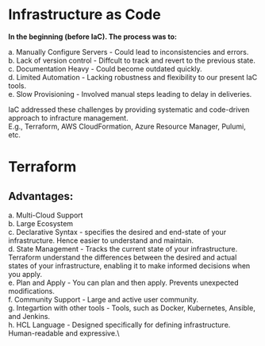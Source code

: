 # Infrastructure as Code

**In the beginning (before IaC). The process was to:**

a. Manually Configure Servers - Could lead to inconsistencies and errors.\
b. Lack of version control - Diffcult to track and revert to the previous 
    state.\
c. Documentation Heavy - Could become outdated quickly.\
d. Limited Automation - Lacking robustness and flexibility to our present 
    IaC tools.\
e. Slow Provisioning - Involved manual steps leading to delay in 
    deliveries.

IaC addressed these challenges by providing systematic and code-driven 
    approach to infracture management.\
    E.g., Terraform, AWS CloudFormation, Azure Resource Manager, Pulumi, 
    etc.

# Terraform 
## Advantages: 
a. Multi-Cloud Support \
b. Large Ecosystem \
c. Declarative Syntax - specifies the desired and end-state of your 
    infrastructure. Hence easier to understand and maintain.\
d. State Management - Tracks the current state of your infrastructure. 
    Terraform understand the differences between the desired and actual states of your infrastructure, enabling it to make informed decisions 
    when you apply.\
e. Plan and Apply - You can plan and then apply. Prevents unexpected 
    modifications.\
f. Community Support - Large and active user community.\
g. Integartion with other tools - Tools, such as Docker, Kubernetes, 
    Ansible, and Jenkins.\
h. HCL Language - Designed specifically for defining infrastructure. 
    Human-readable and expressive.\





